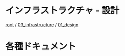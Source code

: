 # インフラストラクチャ - 設計

[root](./../../README.md) 
/ [03_infrastructure](./../README.md) 
/ [01_design](./README.md)

# 各種ドキュメント
